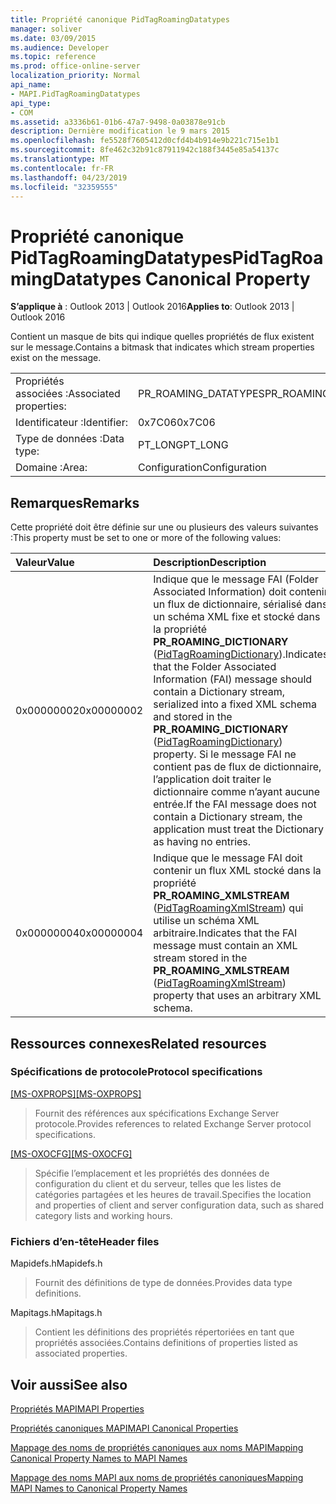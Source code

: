 ```yaml
---
title: Propriété canonique PidTagRoamingDatatypes
manager: soliver
ms.date: 03/09/2015
ms.audience: Developer
ms.topic: reference
ms.prod: office-online-server
localization_priority: Normal
api_name:
- MAPI.PidTagRoamingDatatypes
api_type:
- COM
ms.assetid: a3336b61-01b6-47a7-9498-0a03878e91cb
description: Dernière modification le 9 mars 2015
ms.openlocfilehash: fe5528f7605412d0cfd4b4b914e9b221c715e1b1
ms.sourcegitcommit: 8fe462c32b91c87911942c188f3445e85a54137c
ms.translationtype: MT
ms.contentlocale: fr-FR
ms.lasthandoff: 04/23/2019
ms.locfileid: "32359555"
---
```

# <a name="pidtagroamingdatatypes-canonical-property"></a><span data-ttu-id="31775-103">Propriété canonique PidTagRoamingDatatypes</span><span class="sxs-lookup"><span data-stu-id="31775-103">PidTagRoamingDatatypes Canonical Property</span></span>

  
  
<span data-ttu-id="31775-104">**S’applique à** : Outlook 2013 | Outlook 2016</span><span class="sxs-lookup"><span data-stu-id="31775-104">**Applies to**: Outlook 2013 | Outlook 2016</span></span> 
  
<span data-ttu-id="31775-105">Contient un masque de bits qui indique quelles propriétés de flux existent sur le message.</span><span class="sxs-lookup"><span data-stu-id="31775-105">Contains a bitmask that indicates which stream properties exist on the message.</span></span>
  
|||
|:-----|:-----|
|<span data-ttu-id="31775-106">Propriétés associées :</span><span class="sxs-lookup"><span data-stu-id="31775-106">Associated properties:</span></span>  <br/> |<span data-ttu-id="31775-107">PR_ROAMING_DATATYPES</span><span class="sxs-lookup"><span data-stu-id="31775-107">PR_ROAMING_DATATYPES</span></span>  <br/> |
|<span data-ttu-id="31775-108">Identificateur :</span><span class="sxs-lookup"><span data-stu-id="31775-108">Identifier:</span></span>  <br/> |<span data-ttu-id="31775-109">0x7C06</span><span class="sxs-lookup"><span data-stu-id="31775-109">0x7C06</span></span>  <br/> |
|<span data-ttu-id="31775-110">Type de données :</span><span class="sxs-lookup"><span data-stu-id="31775-110">Data type:</span></span>  <br/> |<span data-ttu-id="31775-111">PT_LONG</span><span class="sxs-lookup"><span data-stu-id="31775-111">PT_LONG</span></span>  <br/> |
|<span data-ttu-id="31775-112">Domaine :</span><span class="sxs-lookup"><span data-stu-id="31775-112">Area:</span></span>  <br/> |<span data-ttu-id="31775-113">Configuration</span><span class="sxs-lookup"><span data-stu-id="31775-113">Configuration</span></span>  <br/> |
   
## <a name="remarks"></a><span data-ttu-id="31775-114">Remarques</span><span class="sxs-lookup"><span data-stu-id="31775-114">Remarks</span></span>

<span data-ttu-id="31775-115">Cette propriété doit être définie sur une ou plusieurs des valeurs suivantes :</span><span class="sxs-lookup"><span data-stu-id="31775-115">This property must be set to one or more of the following values:</span></span>
  
|<span data-ttu-id="31775-116">**Valeur**</span><span class="sxs-lookup"><span data-stu-id="31775-116">**Value**</span></span>|<span data-ttu-id="31775-117">**Description**</span><span class="sxs-lookup"><span data-stu-id="31775-117">**Description**</span></span>|
|:-----|:-----|
|<span data-ttu-id="31775-118">0x00000002</span><span class="sxs-lookup"><span data-stu-id="31775-118">0x00000002</span></span>  <br/> |<span data-ttu-id="31775-119">Indique que le message FAI (Folder Associated Information) doit contenir un flux de dictionnaire, sérialisé dans un schéma XML fixe et stocké dans la propriété **PR_ROAMING_DICTIONARY** ([PidTagRoamingDictionary](pidtagroamingdictionary-canonical-property.md)).</span><span class="sxs-lookup"><span data-stu-id="31775-119">Indicates that the Folder Associated Information (FAI) message should contain a Dictionary stream, serialized into a fixed XML schema and stored in the **PR_ROAMING_DICTIONARY** ([PidTagRoamingDictionary](pidtagroamingdictionary-canonical-property.md)) property.</span></span> <span data-ttu-id="31775-120">Si le message FAI ne contient pas de flux de dictionnaire, l’application doit traiter le dictionnaire comme n’ayant aucune entrée.</span><span class="sxs-lookup"><span data-stu-id="31775-120">If the FAI message does not contain a Dictionary stream, the application must treat the Dictionary as having no entries.</span></span>  <br/> |
|<span data-ttu-id="31775-121">0x00000004</span><span class="sxs-lookup"><span data-stu-id="31775-121">0x00000004</span></span>  <br/> |<span data-ttu-id="31775-122">Indique que le message FAI doit contenir un flux XML stocké dans la propriété **PR_ROAMING_XMLSTREAM** ([PidTagRoamingXmlStream](pidtagroamingxmlstream-canonical-property.md)) qui utilise un schéma XML arbitraire.</span><span class="sxs-lookup"><span data-stu-id="31775-122">Indicates that the FAI message must contain an XML stream stored in the **PR_ROAMING_XMLSTREAM** ([PidTagRoamingXmlStream](pidtagroamingxmlstream-canonical-property.md)) property that uses an arbitrary XML schema.</span></span>  <br/> |
   
## <a name="related-resources"></a><span data-ttu-id="31775-123">Ressources connexes</span><span class="sxs-lookup"><span data-stu-id="31775-123">Related resources</span></span>

### <a name="protocol-specifications"></a><span data-ttu-id="31775-124">Spécifications de protocole</span><span class="sxs-lookup"><span data-stu-id="31775-124">Protocol specifications</span></span>

<span data-ttu-id="31775-125">[[MS-OXPROPS]](https://msdn.microsoft.com/library/f6ab1613-aefe-447d-a49c-18217230b148%28Office.15%29.aspx)</span><span class="sxs-lookup"><span data-stu-id="31775-125">[[MS-OXPROPS]](https://msdn.microsoft.com/library/f6ab1613-aefe-447d-a49c-18217230b148%28Office.15%29.aspx)</span></span>
  
> <span data-ttu-id="31775-126">Fournit des références aux spécifications Exchange Server protocole.</span><span class="sxs-lookup"><span data-stu-id="31775-126">Provides references to related Exchange Server protocol specifications.</span></span>
    
<span data-ttu-id="31775-127">[[MS-OXOCFG]](https://msdn.microsoft.com/library/7d466dd5-c156-4da9-9a01-75c78e7e1a67%28Office.15%29.aspx)</span><span class="sxs-lookup"><span data-stu-id="31775-127">[[MS-OXOCFG]](https://msdn.microsoft.com/library/7d466dd5-c156-4da9-9a01-75c78e7e1a67%28Office.15%29.aspx)</span></span>
  
> <span data-ttu-id="31775-128">Spécifie l’emplacement et les propriétés des données de configuration du client et du serveur, telles que les listes de catégories partagées et les heures de travail.</span><span class="sxs-lookup"><span data-stu-id="31775-128">Specifies the location and properties of client and server configuration data, such as shared category lists and working hours.</span></span>
    
### <a name="header-files"></a><span data-ttu-id="31775-129">Fichiers d’en-tête</span><span class="sxs-lookup"><span data-stu-id="31775-129">Header files</span></span>

<span data-ttu-id="31775-130">Mapidefs.h</span><span class="sxs-lookup"><span data-stu-id="31775-130">Mapidefs.h</span></span>
  
> <span data-ttu-id="31775-131">Fournit des définitions de type de données.</span><span class="sxs-lookup"><span data-stu-id="31775-131">Provides data type definitions.</span></span>
    
<span data-ttu-id="31775-132">Mapitags.h</span><span class="sxs-lookup"><span data-stu-id="31775-132">Mapitags.h</span></span>
  
> <span data-ttu-id="31775-133">Contient les définitions des propriétés répertoriées en tant que propriétés associées.</span><span class="sxs-lookup"><span data-stu-id="31775-133">Contains definitions of properties listed as associated properties.</span></span>
    
## <a name="see-also"></a><span data-ttu-id="31775-134">Voir aussi</span><span class="sxs-lookup"><span data-stu-id="31775-134">See also</span></span>



[<span data-ttu-id="31775-135">Propriétés MAPI</span><span class="sxs-lookup"><span data-stu-id="31775-135">MAPI Properties</span></span>](mapi-properties.md)
  
[<span data-ttu-id="31775-136">Propriétés canoniques MAPI</span><span class="sxs-lookup"><span data-stu-id="31775-136">MAPI Canonical Properties</span></span>](mapi-canonical-properties.md)
  
[<span data-ttu-id="31775-137">Mappage des noms de propriétés canoniques aux noms MAPI</span><span class="sxs-lookup"><span data-stu-id="31775-137">Mapping Canonical Property Names to MAPI Names</span></span>](mapping-canonical-property-names-to-mapi-names.md)
  
[<span data-ttu-id="31775-138">Mappage des noms MAPI aux noms de propriétés canoniques</span><span class="sxs-lookup"><span data-stu-id="31775-138">Mapping MAPI Names to Canonical Property Names</span></span>](mapping-mapi-names-to-canonical-property-names.md)

